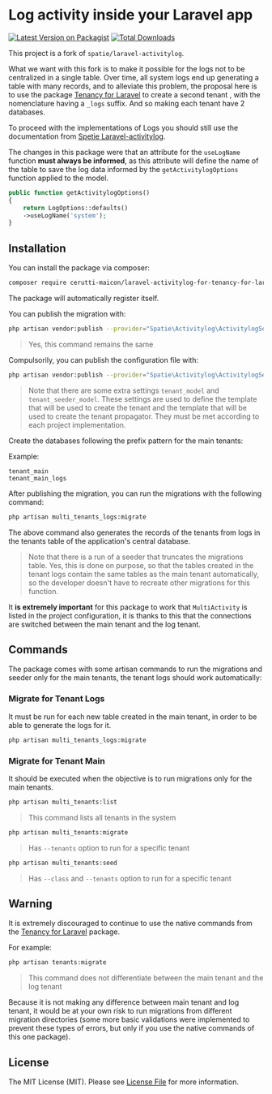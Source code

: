 # Log activity inside your Laravel app

[![Latest Version on Packagist](https://img.shields.io/packagist/v/cerutti-maicon/laravel-activitylog-for-tenancy-for-laravel?style=flat-square)](https://packagist.org/packages/cerutti-maicon/laravel-activitylog-for-tenancy-for-laravel)
[![Total Downloads](https://img.shields.io/packagist/dt/cerutti-maicon/laravel-activitylog-for-tenancy-for-laravel.svg?style=flat-square)](https://packagist.org/packages/cerutti-maicon/laravel-activitylog-for-tenancy-for-laravel)

This project is a fork of `spatie/laravel-activitylog`.

What we want with this fork is to make it possible for the logs not to be centralized in a single table. Over time, all system logs end up generating a table with many records, and to alleviate this problem, the proposal here is to use the package [Tenancy for Laravel](https://tenancyforlaravel.com/) to create a second tenant , with the nomenclature having a `_logs` suffix. And so making each tenant have 2 databases.

To proceed with the implementations of Logs you should still use the documentation from [Spetie Laravel-activitylog](https://spatie.be/docs/laravel-activitylog/v4/introduction).

The changes in this package were that an attribute for the `useLogName` function **must always be informed**, as this attribute will define the name of the table to save the log data informed by the `getActivitylogOptions` function applied to the model.

```php
public function getActivitylogOptions()
{
    return LogOptions::defaults()
    ->useLogName('system');
}
```
## Installation

You can install the package via composer:

```bash
composer require cerutti-maicon/laravel-activitylog-for-tenancy-for-laravel                          
```

The package will automatically register itself.

You can publish the migration with:

```bash
php artisan vendor:publish --provider="Spatie\Activitylog\ActivitylogServiceProvider" --tag="activitylog-migrations"
```
> Yes, this command remains the same

Compulsorily, you can publish the configuration file with:

```bash
php artisan vendor:publish --provider="Spatie\Activitylog\ActivitylogServiceProvider" --tag="activitylog-config"
```
> Note that there are some extra settings `tenant_model` and `tenant_seeder_model`. These settings are used to define the template that will be used to create the tenant and the template that will be used to create the tenant propagator. They must be met according to each project implementation.

Create the databases following the prefix pattern for the main tenants:

Example:

```text
tenant_main
tenant_main_logs
```

After publishing the migration, you can run the migrations with the following command:

```bash
php artisan multi_tenants_logs:migrate
```

The above command also generates the records of the tenants from logs in the tenants table of the application's central database.

> Note that there is a run of a seeder that truncates the migrations table. Yes, this is done on purpose, so that the tables created in the tenant logs contain the same tables as the main tenant automatically, so the developer doesn't have to recreate other migrations for this function.

It **is extremely important** for this package to work that `MultiActivity` is listed in the project configuration, it is thanks to this that the connections are switched between the main tenant and the log tenant.

## Commands

The package comes with some artisan commands to run the migrations and seeder only for the main tenants, the tenant logs should work automatically:

### Migrate for Tenant Logs

It must be run for each new table created in the main tenant, in order to be able to generate the logs for it.

```bash
php artisan multi_tenants_logs:migrate
```

### Migrate for Tenant Main

It should be executed when the objective is to run migrations only for the main tenants.

```bash
php artisan multi_tenants:list
```
> This command lists all tenants in the system

```bash
php artisan multi_tenants:migrate
```
> Has `--tenants` option to run for a specific tenant

```bash
php artisan multi_tenants:seed
```
> Has `--class` and `--tenants` option to run for a specific tenant

## Warning

It is extremely discouraged to continue to use the native commands from the [Tenancy for Laravel](https://tenancyforlaravel.com/) package.

For example:
    
```bash
php artisan tenants:migrate
```
> This command does not differentiate between the main tenant and the log tenant

Because it is not making any difference between main tenant and log tenant, it would be at your own risk to run migrations from different migration directories (some more basic validations were implemented to prevent these types of errors, but only if you use the native commands of this one package).

## License

The MIT License (MIT). Please see [License File](LICENSE.md) for more information.
